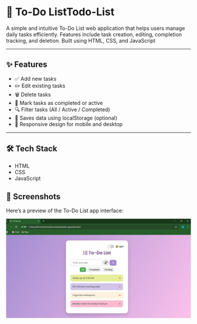 # 📝 To-Do ListTodo-List
A simple and intuitive To-Do List web application that helps users manage daily tasks efficiently. Features include task creation, editing, completion tracking, and deletion. Built using HTML, CSS, and JavaScript


---

## ✨ Features

- ✅ Add new tasks  
- ✏️ Edit existing tasks  
- 🗑️ Delete tasks  
- 📌 Mark tasks as completed or active  
- 🔍 Filter tasks (All / Active / Completed)  
- 💾 Saves data using localStorage (optional)  
- 📱 Responsive design for mobile and desktop

---

## 🛠️ Tech Stack

- HTML  
- CSS  
- JavaScript  
## 📸 Screenshots

Here’s a preview of the To-Do List app interface:

![To-Do List Screenshot](Screenshots/TodoList.jpeg)
